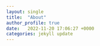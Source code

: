 ```yaml
---
layout: single
title:  "About"
author_profile: true
date:   2022-11-20 17:06:27 +0000
categories: jekyll update
---
```


